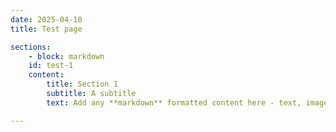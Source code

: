 ```yaml
---
date: 2025-04-10
title: Test page

sections:
	- block: markdown
	id: test-1
	content:
		title: Section 1
		subtitle: A subtitle
		text: Add any **markdown** formatted content here - text, images, videos, galleries - and even HTML code!

---
```

